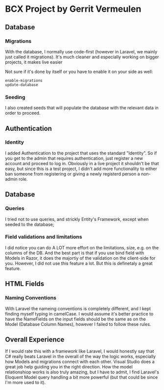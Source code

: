 # BCX Project by Gerrit Vermeulen

## Database

### Migrations
With the database, I normally use code-first (however in Laravel, we mainly just called it migrations). It's much cleaner and especially working on bigger projects, it makes live easier

Not sure if it's done by itself or you have to enable it on your side as well:
```
enable-migrations
update-database
```

### Seeding
I also created seeds that will populate the database with the relevant data in order to proceed.

## Authentication

### Identity
I added Authentication to the project that uses the standard "Identity". So if you get to the admin that requires authentication, just register a new account and proceed to log in.
Obviously in a live project it shouldn't be that easy, but since this is a test project, I didn't add more functionality to either ban someone from registering or giving a newly registerd person a non-admin role.

## Database
### Queries
I tried not to use queries, and strickly Entity's Framework, except when seeded to the database;
### Field validations and limitations
I did notice you can do A LOT more effort on the limitations, size, e.g. on the columns of the DB. And the best part is that if you use bind field with Models in Razor, it does the majortiy of the validation on the client-side for you.
However, I did not use this feature a lot. But this is definetaly a great feature.

## HTML Fields
### Naming Conventions
With Laravel the nameing conventions is completely different, and I kept finding myself typing in camelCase. I would assume it's better practice to have the NameFields on the input fields should be the same as on the Model (Database Column Names), however I failed to follow these rules.

## Overall Experience
If I would rate this with a framework like Laravel, I would honestly say that C# really beats Laravel in the overall of the way the logic works, especially how Models and migrations connect with each other. Visual Studio does a great job help guiding you in the right direction. How the model relationshiop works is also truly amazing, but I have to admit, I find Laravel's Eloquent Model query handling a bit more powerful (but that could be since I'm more used to it).
